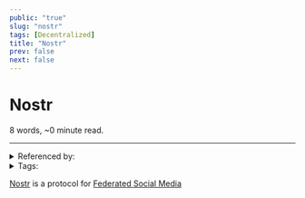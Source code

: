 ```yaml
---
public: "true"
slug: "nostr"
tags: [Decentralized]
title: "Nostr"
prev: false
next: false
---
```

<script setup>
import { data } from '../../git.data.ts';
import { useData } from 'vitepress';
const pageData = useData();
</script>
<h1 class="p-name">Nostr</h1>
<p>8 words, ~0 minute read. <span v-html="data[`site/${pageData.page.value.relativePath}`]" /></p>
<hr/>

<details><summary>Referenced by:</summary><a href="/garden/fediverse">Fediverse</a></details>

<details><summary>Tags:</summary><a href="/garden/decentralized">Decentralized</a></details>

[Nostr](https://nostr.com) is a protocol for [Federated Social Media](/garden/fediverse)